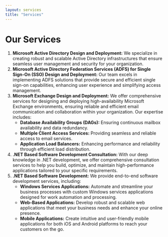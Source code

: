 ```yaml
---
layout: services
title: "Services"
---
```


# Our Services 
1. **Microsoft Active Directory Design and Deployment:**  We specialize in creating robust and scalable Active Directory infrastructures that ensure seamless user management and security for your organization.
2. **Microsoft Active Directory Federation Services (ADFS) for Single Sign-On (SSO) Design and Deployment:**  Our team excels in implementing ADFS solutions that provide secure and efficient single sign-on capabilities, enhancing user experience and simplifying access management.
3. **Microsoft Exchange Design and Deployment:**  We offer comprehensive services for designing and deploying high-availability Microsoft Exchange environments, ensuring reliable and efficient email communication and collaboration within your organization. Our expertise includes:
   - **Database Availability Groups (DAGs):** Ensuring continuous mailbox availability and data redundancy.
   - **Multiple Client Access Services:** Providing seamless and reliable access to email services.
   - **Application Load Balancers:** Enhancing performance and reliability through efficient load distribution.
4. **.NET Based Software Development Consultation:**  With our deep knowledge in .NET development, we offer comprehensive consultation services to help you build, optimize, and maintain high-performance applications tailored to your specific requirements.
5. **.NET Based Software Development:** We provide end-to-end software development services, including:  
   - **Windows Services Applications:** Automate and streamline your business processes with custom Windows services applications designed for work automation and processing.
   - **Web-Based Applications:** Develop robust and scalable web applications that meet your business needs and enhance your online presence.
   - **Mobile Applications:** Create intuitive and user-friendly mobile applications for both iOS and Android platforms to reach your customers on the go.

